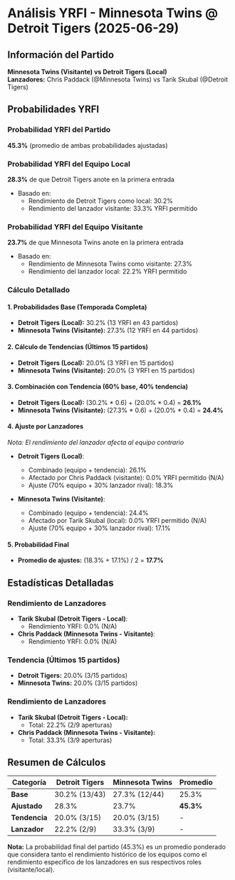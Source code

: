 # Análisis YRFI - Minnesota Twins @ Detroit Tigers (2025-06-29)

## Información del Partido
**Minnesota Twins (Visitante) vs Detroit Tigers (Local)**  
**Lanzadores:** Chris Paddack (@Minnesota Twins) vs Tarik Skubal (@Detroit Tigers)

## Probabilidades YRFI

### Probabilidad YRFI del Partido
**45.3%** (promedio de ambas probabilidades ajustadas)

### Probabilidad YRFI del Equipo Local
**28.3%** de que Detroit Tigers anote en la primera entrada
- Basado en:
  - Rendimiento de Detroit Tigers como local: 30.2%
  - Rendimiento del lanzador visitante: 33.3% YRFI permitido

### Probabilidad YRFI del Equipo Visitante
**23.7%** de que Minnesota Twins anote en la primera entrada
- Basado en:
  - Rendimiento de Minnesota Twins como visitante: 27.3%
  - Rendimiento del lanzador local: 22.2% YRFI permitido

### Cálculo Detallado

#### 1. Probabilidades Base (Temporada Completa)
- **Detroit Tigers (Local):** 30.2% (13 YRFI en 43 partidos)
- **Minnesota Twins (Visitante):** 27.3% (12 YRFI en 44 partidos)

#### 2. Cálculo de Tendencias (Últimos 15 partidos)
- **Detroit Tigers (Local):** 20.0% (3 YRFI en 15 partidos)
- **Minnesota Twins (Visitante):** 20.0% (3 YRFI en 15 partidos)

#### 3. Combinación con Tendencia (60% base, 40% tendencia)
- **Detroit Tigers (Local):** (30.2% * 0.6) + (20.0% * 0.4) = **26.1%**
- **Minnesota Twins (Visitante):** (27.3% * 0.6) + (20.0% * 0.4) = **24.4%**

#### 4. Ajuste por Lanzadores
*Nota: El rendimiento del lanzador afecta al equipo contrario*

- **Detroit Tigers (Local)**:
  - Combinado (equipo + tendencia): 26.1%
  - Afectado por Chris Paddack (visitante): 0.0% YRFI permitido (N/A)
  - Ajuste (70% equipo + 30% lanzador rival): 18.3%

- **Minnesota Twins (Visitante)**:
  - Combinado (equipo + tendencia): 24.4%
  - Afectado por Tarik Skubal (local): 0.0% YRFI permitido (N/A)
  - Ajuste (70% equipo + 30% lanzador rival): 17.1%

#### 5. Probabilidad Final
- **Promedio de ajustes:** (18.3% + 17.1%) / 2 = **17.7%**

## Estadísticas Detalladas


### Rendimiento de Lanzadores
- **Tarik Skubal (Detroit Tigers - Local)**:
  - Rendimiento YRFI: 0.0% (N/A)
- **Chris Paddack (Minnesota Twins - Visitante)**:
  - Rendimiento YRFI: 0.0% (N/A)
### Tendencia (Últimos 15 partidos)
- **Detroit Tigers:** 20.0% (3/15 partidos)
- **Minnesota Twins:** 20.0% (3/15 partidos)

### Rendimiento de Lanzadores
- **Tarik Skubal (Detroit Tigers - Local):**
  - Total: 22.2% (2/9 aperturas)
- **Chris Paddack (Minnesota Twins - Visitante):**
  - Total: 33.3% (3/9 aperturas)

## Resumen de Cálculos
| Categoría | Detroit Tigers       | Minnesota Twins      | Promedio |
|-----------|----------------------|----------------------|----------|
| **Base** | 30.2% (13/43) | 27.3% (12/44) | 25.3% |
| **Ajustado** | 28.3% | 23.7% | **45.3%** |
| **Tendencia** | 20.0% (3/15) | 20.0% (3/15) | - |
| **Lanzador** | 22.2% (2/9) | 33.3% (3/9) | - |

**Nota:** La probabilidad final del partido (45.3%) es un promedio ponderado que considera tanto el rendimiento histórico de los equipos como el rendimiento específico de los lanzadores en sus respectivos roles (visitante/local).